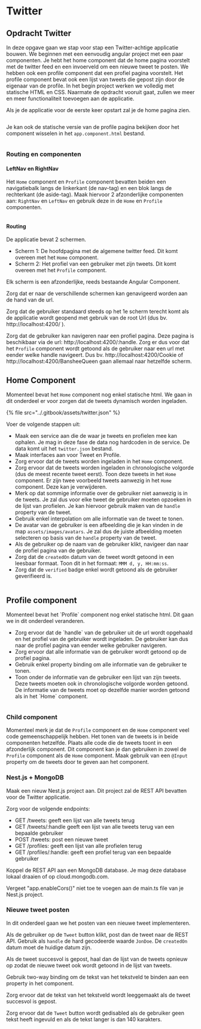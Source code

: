 # Twitter

## Opdracht Twitter

In deze opgave gaan we stap voor stap een Twitter-achtige applicatie bouwen. We beginnen met een eenvoudig angular project met een paar componenten. Je hebt het home component dat de home pagina voorstelt met de twitter feed en een invoerveld om een nieuwe tweet te posten. We hebben ook een profile component dat een profiel pagina voorstelt. Het profile component bevat ook een lijst van tweets die gepost zijn door de eigenaar van de profile. In het begin project werken we volledig met statische HTML en CSS. Naarmate de opdracht vooruit gaat, zullen we meer en meer functionaliteit toevoegen aan de applicatie.

Als je de applicatie voor de eerste keer opstart zal je de home pagina zien.

<figure><img src="../.gitbook/assets/home.png" alt=""><figcaption></figcaption></figure>

Je kan ook de statische versie van de profile pagina bekijken door het component wisselen in het `app.component.html` bestand.

<figure><img src="../.gitbook/assets/home (1).png" alt=""><figcaption></figcaption></figure>

### Routing en componenten

#### LeftNav en RightNav

Het `Home` component en `Profile` component bevatten beiden een navigatiebalk langs de linkerkant (de nav-tag) en een blok langs de rechterkant (de aside-tag). Maak hiervoor 2 afzonderlijke componenten aan: `RightNav` en `LeftNav` en gebruik deze in de `Home` en `Profile` componenten.



<figure><img src="../.gitbook/assets/navs.png" alt=""><figcaption></figcaption></figure>

#### Routing

De applicatie bevat 2 schermen.

* Scherm 1: De hoofdpagina met de algemene twitter feed. Dit komt overeen met het `Home` component.
* Scherm 2: Het profiel van een gebruiker met zijn tweets. Dit komt overeen met het `Profile` component.

Elk scherm is een afzonderlijke, reeds bestaande Angular Component.

Zorg dat er naar de verschillende schermen kan genavigeerd worden aan de hand van de url.

Zorg dat de gebruiker standaard steeds op het 1e scherm terecht komt als de applicatie wordt geopend met gebruik van de root Url (dus bv. http://localhost:4200/ ).

Zorg dat de gebruiker kan navigeren naar een profiel pagina. Deze pagina is beschikbaar via de url: http://localhost:4200/:handle. Zorg er dus voor dat het `Profile` component wordt getoond als de gebruiker naar een url met eender welke handle navigeert. Dus bv. http://localhost:4200/Cookie of http://localhost:4200/BansheeQueen gaan allemaal naar hetzelfde scherm.

## Home Component

Momenteel bevat het `Home` component nog enkel statische html. We gaan in dit onderdeel er voor zorgen dat de tweets dynamisch worden ingeladen.

{% file src="../.gitbook/assets/twitter.json" %}

Voer de volgende stappen uit:

* Maak een service aan die de waar je tweets en profielen mee kan ophalen. Je mag in deze fase de data nog hardcoden in de service. De data komt uit het `twitter.json` bestand.
* Maak interfaces aan voor Tweet en Profile.
* Zorg ervoor dat de tweets worden ingeladen in het `Home` component.
* Zorg ervoor dat de tweets worden ingeladen in chronologische volgorde (dus de meest recente tweet eerst). Toon deze tweets in het `Home` component. Er zijn twee voorbeeld tweets aanwezig in het `Home` component. Deze kan je verwijderen.
* Merk op dat sommige informatie over de gebruiker niet aanwezig is in de tweets. Je zal dus voor elke tweet de gebruiker moeten opzoeken in de lijst van profielen. Je kan hiervoor gebruik maken van de `handle` property van de tweet.
* Gebruik enkel interpolation om alle informatie van de tweet te tonen.
* De avatar van de gebruiker is een afbeelding die je kan vinden in de map `assets/images/avatars`. Je zal dus de juiste afbeelding moeten selecteren op basis van de `handle` property van de tweet.
* Als de gebruiker op de naam van de gebruiker klikt, navigeer dan naar de profiel pagina van de gebruiker.
* Zorg dat de `createdOn` datum van de tweet wordt getoond in een leesbaar formaat. Toon dit in het formaat: `MMM d, y, HH:mm:ss`.
* Zorg dat de `verified` badge enkel wordt getoond als de gebruiker geverifieerd is.

<figure><img src="../.gitbook/assets/home_1.png" alt=""><figcaption></figcaption></figure>

## Profile component

Momenteel bevat het \`Profile\` component nog enkel statische html. Dit gaan we in dit onderdeel veranderen.&#x20;

* Zorg ervoor dat de \`handle\` van de gebruiker uit de url wordt opgehaald en het profiel van de gebruiker wordt ingeladen. De gebruiker kan dus naar de profiel pagina van eender welke gebruiker navigeren.&#x20;
* Zorg ervoor dat alle informatie van de gebruiker wordt getoond op de profiel pagina.  &#x20;
* Gebruik enkel property binding om alle informatie van de gebruiker te tonen.&#x20;
* Toon onder de informatie van de gebruiker een lijst van zijn tweets. Deze tweets moeten ook in chronologische volgorde worden getoond. De informatie van de tweets moet op dezelfde manier worden getoond als in het \`Home\` component.&#x20;

<figure><img src="../.gitbook/assets/image (10).png" alt=""><figcaption></figcaption></figure>

### Child component

Momenteel merk je dat de `Profile` component en de `Home` component veel code gemeenschappelijk hebben. Het tonen van de tweets is in beide componenten hetzelfde. Plaats alle code die de tweets toont in een afzonderlijk component. Dit component kan je dan gebruiken in zowel de `Profile` component als de `Home` component. Maak gebruik van een `@Input` property om de tweets door te geven aan het component.

### Nest.js + MongoDB

Maak een nieuw Nest.js project aan. Dit project zal de REST API bevatten voor de Twitter applicatie.

Zorg voor de volgende endpoints:

* GET /tweets: geeft een lijst van alle tweets terug
* GET /tweets/:handle geeft een lijst van alle tweets terug van een bepaalde gebruiker
* POST /tweets: post een nieuwe tweet
* GET /profiles: geeft een lijst van alle profielen terug
* GET /profiles/:handle: geeft een profiel terug van een bepaalde gebruiker

Koppel de REST API aan een MongoDB database. Je mag deze database lokaal draaien of op cloud.mongodb.com.

Vergeet "app.enableCors()" niet toe te voegen aan de main.ts file van je Nest.js project.

### Nieuwe tweet posten

In dit onderdeel gaan we het posten van een nieuwe tweet implementeren.

Als de gebruiker op de `Tweet` button klikt, post dan de tweet naar de REST API. Gebruik als `handle` de hard gecodeerde waarde `JonDoe`. De `createdOn` datum moet de huidige datum zijn.

Als de tweet succesvol is gepost, haal dan de lijst van de tweets opnieuw op zodat de nieuwe tweet ook wordt getoond in de lijst van tweets.

Gebruik two-way binding om de tekst van het tekstveld te binden aan een property in het component.

Zorg ervoor dat de tekst van het tekstveld wordt leeggemaakt als de tweet succesvol is gepost.

Zorg ervoor dat de `Tweet` button wordt gedisabled als de gebruiker geen tekst heeft ingevuld en als de tekst langer is dan 140 karakters.

<figure><img src="../.gitbook/assets/image.png" alt=""><figcaption></figcaption></figure>

<figure><img src="../.gitbook/assets/image (11).png" alt=""><figcaption></figcaption></figure>
